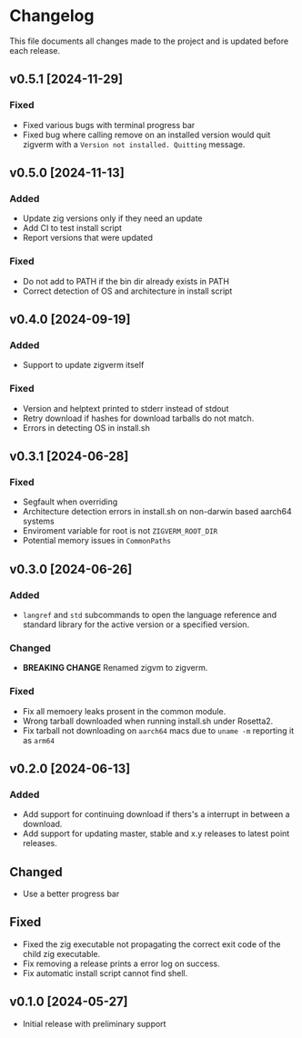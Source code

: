 # Changelog

This file documents all changes made to the project and is updated before each release.

## v0.5.1 [2024-11-29]

### Fixed

- Fixed various bugs with terminal progress bar
- Fixed bug where calling remove on an installed version would quit zigverm with a `Version not installed. Quitting` message.

## v0.5.0 [2024-11-13]

### Added

- Update zig versions only if they need an update
- Add CI to test install script
- Report versions that were updated

### Fixed

- Do not add to PATH if the bin dir already exists in PATH
- Correct detection of OS and architecture in install script

## v0.4.0 [2024-09-19]

### Added

- Support to update zigverm itself

### Fixed

- Version and helptext printed to stderr instead of stdout
- Retry download if hashes for download tarballs do not match.
- Errors in detecting OS in install.sh

## v0.3.1 [2024-06-28]

### Fixed

- Segfault when overriding
- Architecture detection errors in install.sh on non-darwin based aarch64 systems
- Enviroment variable for root is not `ZIGVERM_ROOT_DIR`
- Potential memory issues in `CommonPaths`

## v0.3.0 [2024-06-26]

### Added

- `langref` and `std` subcommands to open the language reference and standard library for the active version or
  a specified version.

### Changed

- **BREAKING CHANGE** Renamed zigvm to zigverm.

### Fixed

- Fix all memoery leaks prosent in the common module.
- Wrong tarball downloaded when running install.sh under Rosetta2.
- Fix tarball not downloading on `aarch64` macs due to `uname -m` reporting it as `arm64`

## v0.2.0 [2024-06-13]

### Added

- Add support for continuing download if thers's a interrupt in between a download.
- Add support for updating master, stable and x.y releases to latest point releases.

## Changed

- Use a better progress bar

## Fixed

- Fixed the zig executable not propagating the correct exit code of the child zig executable.
- Fix removing a release prints a error log on success.
- Fix automatic install script cannot find shell.

## v0.1.0 [2024-05-27]

- Initial release with preliminary support
